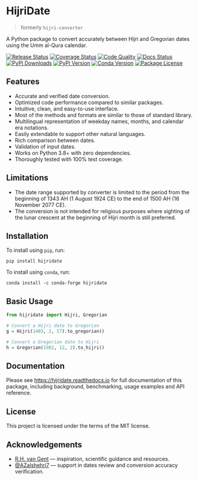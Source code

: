 # HijriDate

<!-- start description -->

> formerly `hijri-converter`

A Python package to convert accurately between Hijri and Gregorian dates using
the Umm al-Qura calendar.

<!-- end description -->

<!-- start badges -->

[![Release Status](https://img.shields.io/github/actions/workflow/status/dralshehri/hijridate/release.yml?label=release)][release]
[![Coverage Status](https://img.shields.io/badge/coverage-100%25-success)][coverage]
[![Code Quality](https://img.shields.io/codefactor/grade/github/dralshehri/hijridate/main?&label=codefactor)][quality]
[![Docs Status](https://img.shields.io/readthedocs/hijridate/stable)][docs]
[![PyPI Downloads](https://img.shields.io/pypi/dm/hijri-converter?color=blue)][downloads]
[![PyPI Version](https://img.shields.io/pypi/v/hijridate)][pypi-version]
[![Conda Version](https://img.shields.io/conda/vn/conda-forge/hijridate)][conda-version]
[![Package License](https://img.shields.io/github/license/dralshehri/hijridate)][license]

[release]: https://github.com/dralshehri/hijridate/actions/workflows/release.yml
[coverage]:
  https://github.com/dralshehri/hijridate/actions/workflows/release.yml
[quality]:
  https://www.codefactor.io/repository/github/dralshehri/hijridate/overview/main
[docs]: https://hijridate.readthedocs.io
[downloads]: https://pypistats.org/packages/hijri-converter
[pypi-version]: https://pypi.python.org/pypi/hijridate
[conda-version]: https://anaconda.org/conda-forge/hijridate
[license]: https://github.com/dralshehri/hijridate/blob/main/LICENSE

<!-- end badges -->

<!-- start summary -->

## Features

- Accurate and verified date conversion.
- Optimized code performance compared to similar packages.
- Intuitive, clean, and easy-to-use interface.
- Most of the methods and formats are similar to those of standard library.
- Multilingual representation of weekday names, months, and calendar era
  notations.
- Easily extendable to support other natural languages.
- Rich comparison between dates.
- Validation of input dates.
- Works on Python 3.8+ with zero dependencies.
- Thoroughly tested with 100% test coverage.

## Limitations

- The date range supported by converter is limited to the period from the
  beginning of 1343 AH (1 August 1924 CE) to the end of 1500 AH (16 November
  2077 CE).
- The conversion is not intended for religious purposes where sighting of the
  lunar crescent at the beginning of Hijri month is still preferred.

## Installation

To install using `pip`, run:

```shell
pip install hijridate
```

To install using `conda`, run:

```shell
conda install -c conda-forge hijridate
```

## Basic Usage

```python
from hijridate import Hijri, Gregorian

# Convert a Hijri date to Gregorian
g = Hijri(1403, 2, 17).to_gregorian()

# Convert a Gregorian date to Hijri
h = Gregorian(1982, 12, 2).to_hijri()
```

<!-- end summary -->

## Documentation

Please see <https://hijridate.readthedocs.io> for full documentation of this
package, including background, benchmarking, usage examples and API reference.

## License

This project is licensed under the terms of the MIT license.

## Acknowledgements

- [R.H. van Gent](http://www.staff.science.uu.nl/~gent0113) &mdash; inspiration,
  scientific guidance and resources.
- [@AZalshehri7](https://github.com/AZalshehri7) &mdash; support in dates review
  and conversion accuracy verification.
